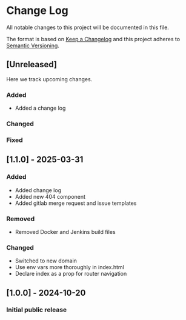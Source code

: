 # Change Log
All notable changes to this project will be documented in this file.
 
The format is based on [Keep a Changelog](http://keepachangelog.com/)
and this project adheres to [Semantic Versioning](http://semver.org/).
 
## [Unreleased]
 
Here we track upcoming changes.
 
### Added
- Added a change log
 
### Changed
 
### Fixed
 
## [1.1.0] - 2025-03-31
 
### Added

- Added change log
- Added new 404 component
- Added gitlab merge request and issue templates

### Removed

- Removed Docker and Jenkins build files
 
### Changed
  
- Switched to new domain
- Use env vars more thoroughly in index.html 
- Declare index as a prop for router navigation
 
 ## [1.0.0] - 2024-10-20

 ### Initial public release